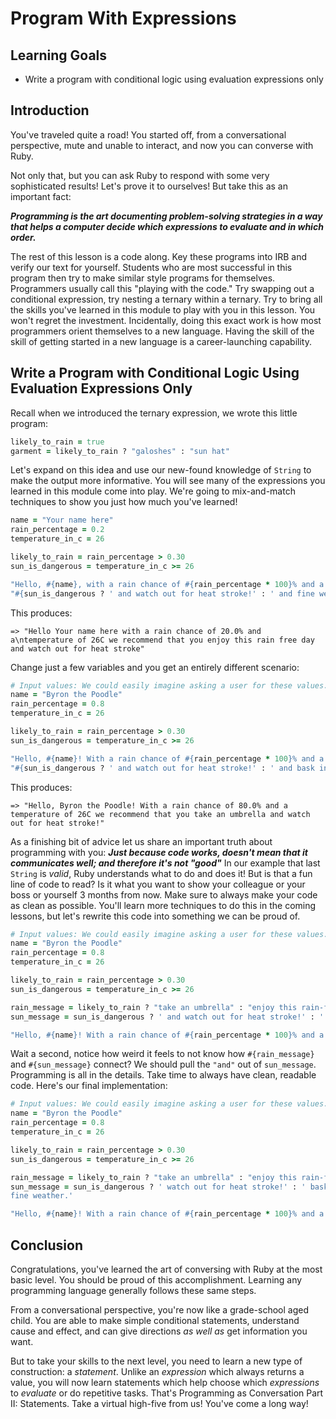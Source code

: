 # Program With Expressions

## Learning Goals

* Write a program with conditional logic using evaluation expressions only

## Introduction

You've traveled quite a road! You started off, from a conversational
perspective, mute and unable to interact, and now you can converse with Ruby.

Not only that, but you can ask Ruby to respond with some very sophisticated
results! Let's prove it to ourselves! But take this as an important fact:

***Programming is the art documenting problem-solving strategies in a way that
helps a computer decide which expressions to evaluate and in which order.***

The rest of this lesson is a code along. Key these programs into IRB and verify
our text for yourself. Students who are most successful in this program then
try to make similar style programs for themselves. Programmers usually call
this "playing with the code." Try swapping out a conditional expression, try
nesting a ternary within a ternary. Try to bring all the skills you've learned
in this module to play with you in this lesson. You won't regret the
investment. Incidentally, doing this exact work is how most programmers orient
themselves to a new language. Having the skill of the skill of getting started
in a new language is a career-launching capability.

## Write a Program with Conditional Logic Using Evaluation Expressions Only

Recall when we introduced the ternary expression, we wrote this little program:

```ruby
likely_to_rain = true
garment = likely_to_rain ? "galoshes" : "sun hat"
```

Let's expand on this idea and use our new-found knowledge of `String` to make
the output more informative. You will see many of the expressions you learned in
this module come into play. We're going to mix-and-match techniques to show you
just how much you've learned!

```ruby
name = "Your name here"
rain_percentage = 0.2
temperature_in_c = 26

likely_to_rain = rain_percentage > 0.30
sun_is_dangerous = temperature_in_c >= 26

"Hello, #{name}, with a rain chance of #{rain_percentage * 100}% and a temperature of #{temperature_in_c}C we recommend that you " + (likely_to_rain ? "take an umbrella" : "enjoy this rain-free day") +
"#{sun_is_dangerous ? ' and watch out for heat stroke!' : ' and fine weather.'}"
```

This produces:

```text
=> "Hello Your name here with a rain chance of 20.0% and a\ntemperature of 26C we recommend that you enjoy this rain free day and watch out for heat stroke"
```

Change just a few variables and you get an entirely different scenario:

```ruby
# Input values: We could easily imagine asking a user for these values.
name = "Byron the Poodle"
rain_percentage = 0.8
temperature_in_c = 26

likely_to_rain = rain_percentage > 0.30
sun_is_dangerous = temperature_in_c >= 26

"Hello, #{name}! With a rain chance of #{rain_percentage * 100}% and a temperature of #{temperature_in_c}C we recommend that you " + (likely_to_rain ? "take an umbrella" : "enjoy this rain-free day") +
"#{sun_is_dangerous ? ' and watch out for heat stroke!' : ' and bask in this fine weather.'}"
```

This produces:

```text
=> "Hello, Byron the Poodle! With a rain chance of 80.0% and a temperature of 26C we recommend that you take an umbrella and watch out for heat stroke!"
```

As a finishing bit of advice let us share an important truth about programming
with you: ***Just because code works, doesn't mean that it communicates well;
and therefore it's not "good"*** In our example that last `String` is _valid_,
Ruby understands what to do and does it! But is that a fun line of code to
read? Is it what you want to show your colleague or your boss or yourself 3
months from now. Make sure to always make your code as clean as possible.
You'll learn more techniques to do this in the coming lessons, but let's
rewrite this code into something we can be proud of.

```ruby
# Input values: We could easily imagine asking a user for these values.
name = "Byron the Poodle"
rain_percentage = 0.8
temperature_in_c = 26

likely_to_rain = rain_percentage > 0.30
sun_is_dangerous = temperature_in_c >= 26

rain_message = likely_to_rain ? "take an umbrella" : "enjoy this rain-free day"
sun_message = sun_is_dangerous ? ' and watch out for heat stroke!' : ' and bask in this fine weather.'

"Hello, #{name}! With a rain chance of #{rain_percentage * 100}% and a temperature of #{temperature_in_c}C we recommend that you #{rain_message} #{sun_message}"
```

Wait a second, notice how weird it feels to not know how `#{rain_message}` and
`#{sun_message}` connect? We should pull the `"and"` out of `sun_message`.
Programming is all in the details. Take time to always have clean, readable
code. Here's our final implementation:

```ruby
# Input values: We could easily imagine asking a user for these values.
name = "Byron the Poodle"
rain_percentage = 0.8
temperature_in_c = 26

likely_to_rain = rain_percentage > 0.30
sun_is_dangerous = temperature_in_c >= 26

rain_message = likely_to_rain ? "take an umbrella" : "enjoy this rain-free day"
sun_message = sun_is_dangerous ? ' watch out for heat stroke!' : ' bask in this
fine weather.'

"Hello, #{name}! With a rain chance of #{rain_percentage * 100}% and a temperature of #{temperature_in_c}C we recommend that you #{rain_message} and #{sun_message}"
```

## Conclusion

Congratulations, you've learned the art of conversing with Ruby at the most
basic level. You should be proud of this accomplishment. Learning any
programming language generally follows these same steps.

From a conversational perspective, you're now like a grade-school aged child.
You are able to make simple conditional statements, understand cause and
effect, and can give directions _as well as_ get information you want.

But to take your skills to the next level, you need to learn a new type of
construction: a _statement_. Unlike an _expression_ which always returns a
value, you will now learn statements which help choose which _expressions_ to
_evaluate_ or do repetitive tasks. That's Programming as Conversation Part II:
Statements. Take a virtual high-five from us! You've come a long way!
